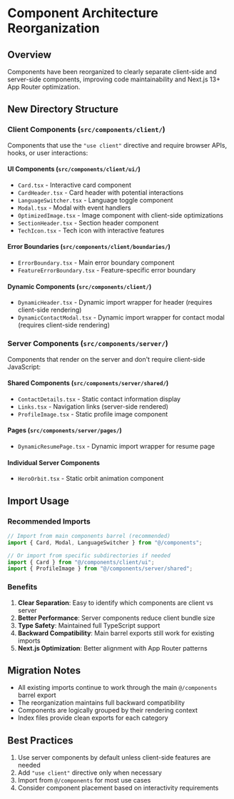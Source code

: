 # Component Architecture Reorganization

## Overview

Components have been reorganized to clearly separate client-side and server-side components, improving code maintainability and Next.js 13+ App Router optimization.

## New Directory Structure

### Client Components (`src/components/client/`)

Components that use the `"use client"` directive and require browser APIs, hooks, or user interactions:

#### UI Components (`src/components/client/ui/`)

- `Card.tsx` - Interactive card component
- `CardHeader.tsx` - Card header with potential interactions
- `LanguageSwitcher.tsx` - Language toggle component
- `Modal.tsx` - Modal with event handlers
- `OptimizedImage.tsx` - Image component with client-side optimizations
- `SectionHeader.tsx` - Section header component
- `TechIcon.tsx` - Tech icon with interactive features

#### Error Boundaries (`src/components/client/boundaries/`)

- `ErrorBoundary.tsx` - Main error boundary component
- `FeatureErrorBoundary.tsx` - Feature-specific error boundary

#### Dynamic Components (`src/components/client/`)

- `DynamicHeader.tsx` - Dynamic import wrapper for header (requires client-side rendering)
- `DynamicContactModal.tsx` - Dynamic import wrapper for contact modal (requires client-side rendering)

### Server Components (`src/components/server/`)

Components that render on the server and don't require client-side JavaScript:

#### Shared Components (`src/components/server/shared/`)

- `ContactDetails.tsx` - Static contact information display
- `Links.tsx` - Navigation links (server-side rendered)
- `ProfileImage.tsx` - Static profile image component

#### Pages (`src/components/server/pages/`)

- `DynamicResumePage.tsx` - Dynamic import wrapper for resume page

#### Individual Server Components

- `HeroOrbit.tsx` - Static orbit animation component

## Import Usage

### Recommended Imports

```typescript
// Import from main components barrel (recommended)
import { Card, Modal, LanguageSwitcher } from "@/components";

// Or import from specific subdirectories if needed
import { Card } from "@/components/client/ui";
import { ProfileImage } from "@/components/server/shared";
```

### Benefits

1. **Clear Separation**: Easy to identify which components are client vs server
2. **Better Performance**: Server components reduce client bundle size
3. **Type Safety**: Maintained full TypeScript support
4. **Backward Compatibility**: Main barrel exports still work for existing imports
5. **Next.js Optimization**: Better alignment with App Router patterns

## Migration Notes

- All existing imports continue to work through the main `@/components` barrel export
- The reorganization maintains full backward compatibility
- Components are logically grouped by their rendering context
- Index files provide clean exports for each category

## Best Practices

1. Use server components by default unless client-side features are needed
2. Add `"use client"` directive only when necessary
3. Import from `@/components` for most use cases
4. Consider component placement based on interactivity requirements
